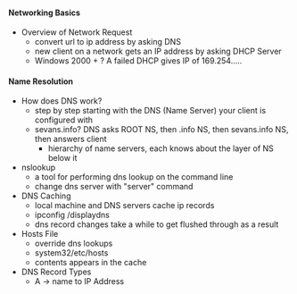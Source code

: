 #### Networking Basics
* Overview of Network Request
  * convert url to ip address by asking DNS
  * new client on a network gets an IP address by asking DHCP Server
  * Windows 2000 + ? A failed DHCP gives IP of 169.254.....
#### Name Resolution
* How does DNS work?
  * step by step starting with the DNS (Name Server) your client is configured with
  * sevans.info? DNS asks ROOT NS, then .info NS, then sevans.info NS, then answers client
    * hierarchy of name servers, each knows about the layer of NS below it 
* nslookup
  * a tool for performing dns lookup on the command line 
  * change dns server with "server" command
* DNS Caching 
  * local machine and DNS servers cache ip records
  * ipconfig /displaydns
  * dns record changes take a while to get flushed through as a result
* Hosts File
  * override dns lookups
  * system32/etc/hosts
  * contents appears in the cache
* DNS Record Types
  *  A -> name to IP Address

